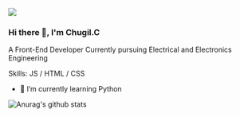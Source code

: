 ![](https://pbs.twimg.com/profile_banners/1053968660459532288/1592320148/600x200)
### Hi there 👋, I'm Chugil.C
A Front-End Developer Currently pursuing  Electrical and Electronics Engineering

Skills:  JS / HTML / CSS 

- 🌱 I’m currently learning Python

![Anurag's github stats](https://github-readme-stats.vercel.app/api?username=chugilc&show_icons=true&theme=dark)
